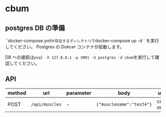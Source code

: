 # cbum

## postgres DB の準備

``docker-compose.yml`が存在するディレクトリで`docker-compose up -d ` を実行してください。
Postgres の Dokcer コンテナが起動します。

DB への接続は`psql -h 127.0.0.1 -p 3001 -U postgres -d cbum`を実行して確認してください。

## API

| method | url            | parameter | body                     | usage         |
| ------ | -------------- | --------- | ------------------------ | ------------- |
| POST   | `/api/muscles` | -         | `{"musclename":"test4"}` | create muscle |

